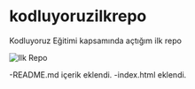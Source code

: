 # kodluyoruzilkrepo

Kodluyoruz Eğitimi kapsamında açtığım ilk repo

![Ilk Repo](https://i.hizliresim.com/hyn5exg.png)

-README.md içerik eklendi.
-index.html eklendi.

